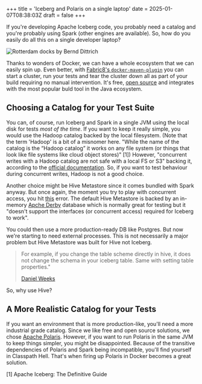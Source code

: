 +++
title = 'Iceberg and Polaris on a single laptop'
date = 2025-01-07T08:38:03Z
draft = false
+++

If you're developing Apache Iceberg code, you probably need a catalog and you're probably using Spark (other engines are available).
So, how do you easily do all this on a single developer laptop?


![Rotterdam docks by Bernd Dittrich](../docker_maven/bernd-dittrich-bUnsDLFRNWc-unsplash.jpg)

Thanks to wonders of Docker, we can have a whole ecosystem that we can easily spin up.
Even better, with [Fabric8's `docker-maven-plugin`](https://dmp.fabric8.io/) you can start a cluster, run your tests and tear the cluster down all as part of your build requiring no manual intervention.
It's free, [open source](https://github.com/fabric8io/docker-maven-plugin/tree/master) and integrates with the most popular buld tool in the Java ecosystem.

## Choosing a Catalog for your Test Suite

You can, of course, run Iceberg and Spark in a single JVM using the local disk for tests _most of the time_.
If you want to keep it really simple, you would use the Hadoop catalog backed by the local filesystem. 
(Note that the term 'Hadoop' is a bit of a misnomer here. 
"While the name of the catalog is the “Hadoop catalog” it works on any file system (or things that look like file systems like cloud object stores)" [1])
However, "concurrent writes with a Hadoop catalog are not safe with a local FS or S3" backing it, according to the [official documentation](https://iceberg.apache.org/docs/latest/java-api-quickstart/#using-a-hive-catalog).
So, if you want to test behaviour during concurrent writes, Hadoop is not a good choice.

Another choice might be Hive Metastore since it comes bundled with Spark anyway. But once again, the moment you try to play with concurrent access, you hit [this](https://github.com/apache/iceberg/issues/7847) error. The default Hive Metastore is backed by an in-memory [Apche Derby](https://db.apache.org/derby/) database which is normally great for testing but it "doesn't support the interfaces (or concurrent access) required for Iceberg to work".

You could then use a more production-ready DB like Postgres. But now we're starting to need external processes. This is not necessarily a major problem but Hive Metastore was built for Hive not Iceberg.

> For example, if you change the table scheme directly in hive, it does not change the schema in your iceberg table.  Same with setting table properties." 
>
> [Daniel Weeks](https://apache-iceberg.slack.com/archives/C025PH0G1D4/p1711079937677039?thread_ts=1711078621.965309&cid=C025PH0G1D4) 

So, why use Hive?


## A More Realistic Catalog for your Tests

If you want an environment that is more production-like, you'll need a more industrial grade catalog.
Since we like free and open source solutions, we chose [Apache Polaris](https://polaris.apache.org/).
However, if you want to run Polaris in the same JVM to keep things simpler, you might be disappointed. 
Because of the transitive dependencies of Polaris and Spark being incompatible, you'll find yourself in Classpath Hell.
That's when firing up Polaris in Docker becomes a great solution.


[1] Apache Iceberg: The Definitive Guide
